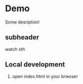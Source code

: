 # Demo

Some desription!

## subheader

watch sth

## Local development

1. open index.html in your brwoser